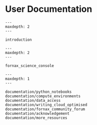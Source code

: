# User Documentation

```{toctree}
---
maxdepth: 2
---

introduction

```

```{toctree}
---
maxdepth: 2
---

fornax_science_console

```

```{toctree}
---
maxdepth: 1
---

documentation/python_notebooks
documentation/compute_environments
documentation/data_access
documentation/writing_cloud_optimised
documentation/fornax_community_forum
documentation/acknowledgement
documentation/more_resources
```